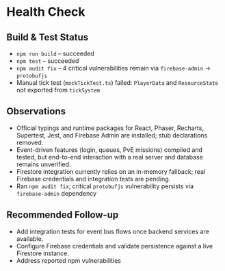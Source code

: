 # Health Check

## Build & Test Status
- `npm run build` – succeeded
- `npm test` – succeeded
- `npm audit fix` – 4 critical vulnerabilities remain via `firebase-admin` → `protobufjs`
- Manual tick test (`mockTickTest.ts`) failed: `PlayerData` and `ResourceState` not exported from `tickSystem`

## Observations
- Official typings and runtime packages for React, Phaser, Recharts, Supertest, Jest, and Firebase Admin are installed; stub declarations removed.
- Event-driven features (login, queues, PvE missions) compiled and tested, but end-to-end interaction with a real server and database remains unverified.
- Firestore integration currently relies on an in-memory fallback; real Firebase credentials and integration tests are pending.
- Ran `npm audit fix`; critical `protobufjs` vulnerability persists via `firebase-admin` dependency

## Recommended Follow-up
- Add integration tests for event bus flows once backend services are available.
- Configure Firebase credentials and validate persistence against a live Firestore instance.
- Address reported npm vulnerabilities

